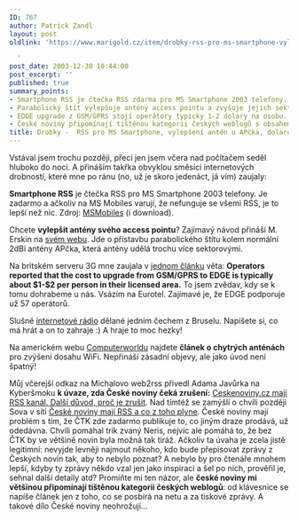 ```yaml
---
ID: 767
author: Patrick Zandl
layout: post
oldlink: 'https://www.marigold.cz/item/drobky-rss-pro-ms-smartphone-vylepseni-anten-u-apcka-dolarovy-edge-upgrade-atd

  '
post_date: 2003-12-30 10:44:00
post_excerpt: ''
published: true
summary_points:
- Smartphone RSS je čtečka RSS zdarma pro MS Smartphone 2003 telefony.
- Parabolický štít vylepšuje antény access pointu a zvyšuje jejich sektorovost.
- EDGE upgrade z GSM/GPRS stojí operátory typicky 1-2 dolary na osobu.
- České noviny připomínají tištěnou kategorii českých weblogů s obsahem z internetu.
title: Drobky -  RSS pro MS Smartphone, vylepšení antén u APčka, dolarový EDGE upgrade atd…
---
```


<p>
Vstával jsem trochu později, přeci jen jsem včera nad počítačem seděl hluboko do noci. A přináším takřka obvyklou směsici internetových drobností, které mne po ránu (no, už je skoro jedenáct, já vím) zaujaly:</p>

<p>
<STRONG>Smartphone RSS</STRONG>&#160;je čtečka RSS pro MS Smartphone 2003 telefony. Je zadarmo a ačkoliv na MS Mobiles varují, že nefunguje se všemi RSS, je to lepší než nic. Zdroj: <A href="http://msmobiles.com/news.php/1890.html" target=_blank>MSMobiles</A> (i download).</p>

<p>
Chcete <STRONG>vylepšit antény svého access pointu</STRONG>? Zajímavý návod přináší M. Erskin na <A href="http://osiris.urbanna.net/antenna_designs/projects/template/" target=_blank>svém webu</A>. Jde o přístavbu parabolického štítu kolem normální 2dBi antény APčka, která antény udělá trochu více sektorovými. </p>

<p>
Na britském serveru 3G mne zaujala v <A href="http://www.3g.co.uk/PR/Dec2003/6203.htm" target=_blank>jednom článku</A> věta: <STRONG>Operators reported that the cost to upgrade from GSM/GPRS to EDGE is typically about $1-$2 per person in their licensed area.</STRONG> To jsem zvědav, kdy se k tomu dohrabeme u nás. Vsázím na Eurotel. Zajímavé je, že EDGE podporuje už 57 operátorů.</p>

<p>
Slušné <A href="http://www.sweb.cz/bruselteam/" target=_blank>internetové rádio</A> dělané jedním čechem z Bruselu. Napíšete si, co má hrát a on to zahraje :) A hraje to moc hezky!</p>

<p>
Na americkém webu <A href="http://www.computerworld.com/printthis/2003/0,4814,88487,00.html" target=_blank>Computerworldu</A> najdete <STRONG>článek o chytrých anténách</STRONG> pro zvýšení dosahu WiFi. Nepřináší zásadní objevy, ale jako úvod není špatný!</p>

<p>
Můj včerejší odkaz na Michalovo web2rss přivedl Adama Javůrka na Kyberšmoku <STRONG>k úvaze, zda České noviny čeká zrušení:</STRONG> <A href="http://blog.vozovna.cz/2003-12.html#291139" target=_blank>Ceskenoviny.cz mají RSS kanál. Další důvod, proč je zrušit</A>. Nad tímtéž se zamýšlí o chvíli později Sova v síti <A href="http://www.sovavsiti.cz/weblog/2003/12/29.html#bp20031229_web2rss">České noviny mají RSS a co z toho plyne</A>. České noviny mají problém s tím, že ČTK zde zadarmo publikuje to, co jiným draze prodává, už odedávna. Chvíli pomáhal trik zvaný Neris, nejvíc ale pomáhá to, že bez ČTK by ve většině novin byla možná tak tiráž. Ačkoliv ta úvaha je zcela jistě legitimní: nevyjde levněji najmout někoho, kdo bude přepisovat zprávy z Českých novin tak, aby to nebylo poznat? A nebylo by pro čtenáře mnohem lepší, kdyby ty zprávy někdo vzal jen jako inspiraci a šel po nich, prověřil je, sehnal další detaily atd? Promiňte mi ten názor, ale <STRONG>české noviny mi většinou připomínají&#160;tištěnou kategorii&#160;českých weblogů</STRONG>: od klávesnice se napíše článek jen z toho, co se posbírá na netu a za tiskové zprávy. A takové dílo České noviny neohrožují...</p>